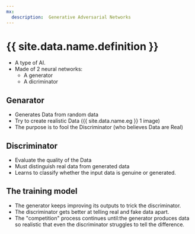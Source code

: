 ```yaml
---
mx:
  description:  Generative Adversarial Networks
---
```


# {{ site.data.name.definition }}
- A type of AI.
- Made of 2 neural networks:
  - A generator
  - A dicriminator

## Genarator
- Generates Data from random data
- Try to create realistic Data ({{ site.data.name.eg }} 1 image)
- The purpose is to fool the Discriminator (who believes Data are Real)

## Discriminator
- Evaluate the quality of the Data
- Must distinguish real data from generated data
- Learns to classify whether the input data is genuine or generated.

## The training model
- The generator keeps improving its outputs to trick the discriminator.
- The discriminator gets better at telling real and fake data apart.
- The "competition" process continues until:the generator produces data so realistic that even the discriminator struggles to tell the difference.
